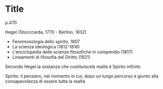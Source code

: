 # Title

p.470

Hegel (Stocccarda, 1770 - Berlino, 1832)
* Fenomonologia dello spirito, 1807
* La scienza ideologica (1812-1816)
* L'enciclopedia delle scienze filosofiche in compendio (1817)
* Lineamenti di filosofia del Diritto (1821)

Secondo Hegel la sostanza che costituiscela realtà è Spirito infinito 

Spirito: il pensiero, nel momento in cui, dopo un lungo percorso è giunto alla consapevolezza di essere tutta la realtà
<!--stackedit_data:
eyJoaXN0b3J5IjpbLTE3NjIxNjY1NzVdfQ==
-->
